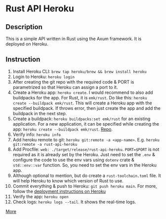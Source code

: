 # Rust API Heroku

## Description

This is a simple API written in Rust using the Axum framework. It is deployed on Heroku.

## Instruction

1. Install Heroku CLI: `brew tap heroku/brew && brew install heroku`
2. Login to Heroku: `heroku login`
3. After creating the git repo with the required code & PORT is parametrized so that Heroku can assign a port to it.
4. Create a Heroku app: `heroku create`. I would recommend to also add buildpacks for the app. For Rust, it is `emk/rust`. Do like this: `heroku create --buildpack emk/rust`. This will create a Heroku app with the specified buildpack. If throws error, then just create the app and add the buildpack in the next step.
5. Create a buildpack: `heroku buildpacks:set emk/rust` for an existing application. For a new application, it can be specified while creating the app: `heroku create --buildpack emk/rust`. [Repo](https://github.com/emk/heroku-buildpack-rust).
6. Verify info: `heroku info`
7. Add heroku remote to git: `heroku git:remote -a <app-name>`. E.g. `heroku git:remote -a rust-api-heroku`
8. Add Procfile: `web: ./target/release/rust-api-heroku`. `PORT=$PORT` is not required as it is already set by the Heroku. Just need to set the `.env` & configure the code to use the env vars using `dotenv` crate & `std::env::var` function. So, you need to set the env vars in the Heroku app.
9. Although optional to mention, but do create a `rust-toolchain.toml` file. It will help Heroku to know which version of Rust to use.
10. Commit everything & push to Heroku: `git push heroku main`. For more, follow the [deployment instructions on Heroku](https://github.com/abhi3700/my_coding_toolkit/blob/main/heroku.md#deployment)
11. Verify the app: `heroku open`
12. Check logs: `heroku logs --tail`. It shows the real-time logs.

[More](https://github.com/abhi3700/my_coding_toolkit/blob/main/heroku.md)

